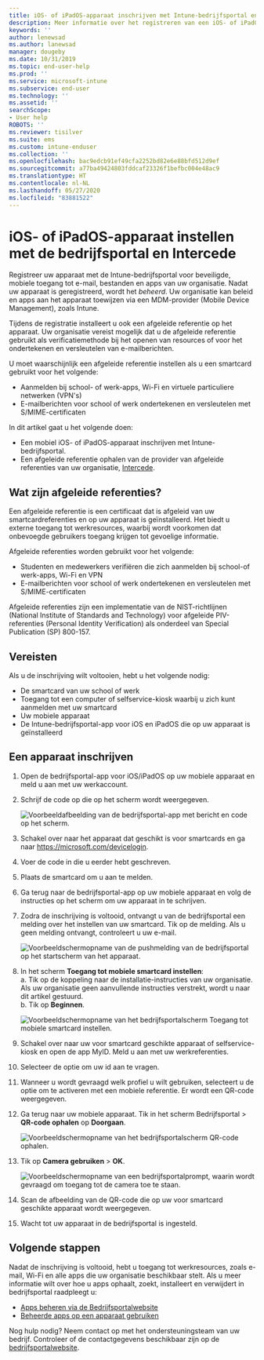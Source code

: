 ```yaml
---
title: iOS- of iPadOS-apparaat inschrijven met Intune-bedrijfsportal en Intercede
description: Meer informatie over het registreren van een iOS- of iPadOS-apparaat en het instellen van afgeleide referentieverificatie met Intercede.
keywords: ''
author: lenewsad
ms.author: lanewsad
manager: dougeby
ms.date: 10/31/2019
ms.topic: end-user-help
ms.prod: ''
ms.service: microsoft-intune
ms.subservice: end-user
ms.technology: ''
ms.assetid: ''
searchScope:
- User help
ROBOTS: ''
ms.reviewer: tisilver
ms.suite: ems
ms.custom: intune-enduser
ms.collection: ''
ms.openlocfilehash: bac9edcb91ef49cfa2252bd82e6e88bfd512d9ef
ms.sourcegitcommit: a77ba49424803fddcaf23326f1befbc004e48ac9
ms.translationtype: HT
ms.contentlocale: nl-NL
ms.lasthandoff: 05/27/2020
ms.locfileid: "83881522"
---
```

# <a name="set-up-ios-or-ipados-device-with-company-portal-and-intercede"></a>iOS- of iPadOS-apparaat instellen met de bedrijfsportal en Intercede

Registreer uw apparaat met de Intune-bedrijfsportal voor beveiligde, mobiele toegang tot e-mail, bestanden en apps van uw organisatie.  Nadat uw apparaat is geregistreerd, wordt het *beheerd*. Uw organisatie kan beleid en apps aan het apparaat toewijzen via een MDM-provider (Mobile Device Management), zoals Intune.  

Tijdens de registratie installeert u ook een afgeleide referentie op het apparaat. Uw organisatie vereist mogelijk dat u de afgeleide referentie gebruikt als verificatiemethode bij het openen van resources of voor het ondertekenen en versleutelen van e-mailberichten. 

U moet waarschijnlijk een afgeleide referentie instellen als u een smartcard gebruikt voor het volgende:

* Aanmelden bij school- of werk-apps, Wi-Fi en virtuele particuliere netwerken (VPN's)
* E-mailberichten voor school of werk ondertekenen en versleutelen met S/MIME-certificaten  

In dit artikel gaat u het volgende doen:  

* Een mobiel iOS- of iPadOS-apparaat inschrijven met Intune-bedrijfsportal.  
* Een afgeleide referentie ophalen van de provider van afgeleide referenties van uw organisatie, [Intercede](https://www.intercede.com/).   


## <a name="what-are-derived-credentials"></a>Wat zijn afgeleide referenties?  
Een afgeleide referentie is een certificaat dat is afgeleid van uw smartcardreferenties en op uw apparaat is geïnstalleerd. Het biedt u externe toegang tot werkresources, waarbij wordt voorkomen dat onbevoegde gebruikers toegang krijgen tot gevoelige informatie.  

Afgeleide referenties worden gebruikt voor het volgende: 
* Studenten en medewerkers verifiëren die zich aanmelden bij school-of werk-apps, Wi-Fi en VPN
* E-mailberichten voor school of werk ondertekenen en versleutelen met S/MIME-certificaten  

Afgeleide referenties zijn een implementatie van de NIST-richtlijnen (National Institute of Standards and Technology) voor afgeleide PIV-referenties (Personal Identity Verification) als onderdeel van Special Publication (SP) 800-157.  

## <a name="prerequisites"></a>Vereisten

 Als u de inschrijving wilt voltooien, hebt u het volgende nodig:

* De smartcard van uw school of werk
* Toegang tot een computer of selfservice-kiosk waarbij u zich kunt aanmelden met uw smartcard
* Uw mobiele apparaat
* De Intune-bedrijfsportal-app voor iOS en iPadOS die op uw apparaat is geïnstalleerd


## <a name="enroll-device"></a>Een apparaat inschrijven  
1. Open de bedrijfsportal-app voor iOS/iPadOS op uw mobiele apparaat en meld u aan met uw werkaccount.  
2. Schrijf de code op die op het scherm wordt weergegeven.  

    ![Voorbeeldafbeelding van de bedrijfsportal-app met bericht en code op het scherm.](./media/copy-code-intercede.png)  
1. Schakel over naar het apparaat dat geschikt is voor smartcards en ga naar https://microsoft.com/devicelogin. 

1. Voer de code in die u eerder hebt geschreven.
 
2. Plaats de smartcard om u aan te melden.   

3. Ga terug naar de bedrijfsportal-app op uw mobiele apparaat en volg de instructies op het scherm om uw apparaat in te schrijven.  
4. Zodra de inschrijving is voltooid, ontvangt u van de bedrijfsportal een melding over het instellen van uw smartcard. Tik op de melding. Als u geen melding ontvangt, controleert u uw e-mail.   

    ![Voorbeeldschermopname van de pushmelding van de bedrijfsportal op het startscherm van het apparaat.](./media/action-required-in-app-intercede.png)  

5. In het scherm **Toegang tot mobiele smartcard instellen**:  
    a. Tik op de koppeling naar de installatie-instructies van uw organisatie. Als uw organisatie geen aanvullende instructies verstrekt, wordt u naar dit artikel gestuurd.  
    b. Tik op **Beginnen**.  

    ![Voorbeeldschermopname van het bedrijfsportalscherm Toegang tot mobiele smartcard instellen.](./media/smart-card-info-intercede.png)  

6. Schakel over naar uw voor smartcard geschikte apparaat of selfservice-kiosk en open de app MyID. Meld u aan met uw werkreferenties.  
7. Selecteer de optie om uw id aan te vragen. 
8. Wanneer u wordt gevraagd welk profiel u wilt gebruiken, selecteert u de optie om te activeren met een mobiele referentie. Er wordt een QR-code weergegeven.  
9. Ga terug naar uw mobiele apparaat. Tik in het scherm Bedrijfsportal > **QR-code ophalen** op **Doorgaan**.  

    ![Voorbeeldschermopname van het bedrijfsportalscherm QR-code ophalen.](./media/get-qr-code-intercede.png) 
 
10. Tik op **Camera gebruiken** > **OK**.  

    ![Voorbeeldschermopname van een bedrijfsportalprompt, waarin wordt gevraagd om toegang tot de camera toe te staan.](./media/allow-cp-camera-access-intercede.png)  

11. Scan de afbeelding van de QR-code die op uw voor smartcard geschikte apparaat wordt weergegeven. 
12. Wacht tot uw apparaat in de bedrijfsportal is ingesteld.  

## <a name="next-steps"></a>Volgende stappen  
Nadat de inschrijving is voltooid, hebt u toegang tot werkresources, zoals e-mail, Wi-Fi en alle apps die uw organisatie beschikbaar stelt. Als u meer informatie wilt over hoe u apps ophaalt, zoekt, installeert en verwijdert in bedrijfsportal raadpleegt u:

* [Apps beheren via de Bedrijfsportalwebsite](manage-apps-cpweb.md)  
* [Beheerde apps op een apparaat gebruiken](use-managed-apps-on-your-device-ios.md)  

Nog hulp nodig? Neem contact op met het ondersteuningsteam van uw bedrijf. Controleer of de contactgegevens beschikbaar zijn op de [bedrijfsportalwebsite](https://go.microsoft.com/fwlink/?linkid=2010980).
